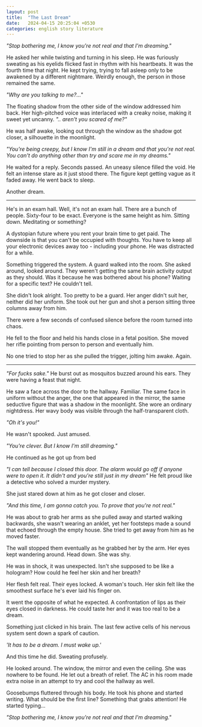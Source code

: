 ```yaml
---
layout: post
title:  "The Last Dream"
date:   2024-04-15 20:25:04 +0530
categories: english story literature
---
```


_"Stop bothering me, I know you're not real and that I'm dreaming."_

He asked her while twisting and turning in his sleep. He was furiously sweating as his eyelids flicked fast in rhythm with his heartbeats.
It was the fourth time that night. He kept trying, trying to fall asleep only to be awakened by a different nightmare. Weirdly enough, the person in those remained the same. 



_"Why are you talking to me?..."_

The floating shadow from the other side of the window addressed him back. 
Her high-pitched voice was interlaced with a creaky noise, making it sweet yet uncanny. 
_".. aren't you scared of me?"_

He was half awake, looking out through the window as the shadow got closer, a silhouette in the moonlight. 

_"You're being creepy, but I know I'm still in a dream and that you're not real. You can't do anything other than try and scare me in my dreams."_

He waited for a reply. Seconds passed. An uneasy silence filled the void. He felt an intense stare as it just stood there. The figure kept getting vague as it faded away. He went back to sleep.

Another dream.

------

He's in an exam hall. Well, it's not an exam hall. There are a bunch of people. Sixty-four to be exact. Everyone is the same height as him. Sitting down. Meditating or something?

A dystopian future where you rent your brain time to get paid. The downside is that you can't be occupied with thoughts. You have to keep all your electronic devices away too - including your phone. He was distracted for a while.

Something triggered the system. A guard walked into the room. She asked around, looked around. They weren't getting the same brain activity output as they should. Was it because he was bothered about his phone? Waiting for a specific text? He couldn't tell.

She didn't look alright. Too pretty to be a guard. Her anger didn't suit her, neither did her uniform. She took out her gun and shot a person sitting three columns away from him.

There were a few seconds of confused silence before the room turned into chaos. 

He fell to the floor and held his hands close in a fetal position. She moved her rifle pointing from person to person and eventually him. 

No one tried to stop her as she pulled the trigger, jolting him awake. Again. 

------

_"For fucks sake."_ He burst out as mosquitos buzzed around his ears. They were having a feast that night. 

He saw a face across the door to the hallway. Familiar. The same face in uniform without the anger, the one that appeared in the mirror, the same seductive figure that was a shadow in the moonlight. She wore an ordinary nightdress. Her wavy body was visible through the half-transparent cloth.
 

 _"Oh it's you!"_

He wasn't spooked. Just amused.

_"You're clever. But I know I'm still dreaming."_

He continued as he got up from bed

_"I can tell because I closed this door. The alarm would go off if anyone were to open it. It didn't and you're still just in my dream"_
He felt proud like a detective who solved a murder mystery. 

She just stared down at him as he got closer and closer. 

_"And this time, I am gonna catch you. To prove that you're not real."_

He was about to grab her arms as she pulled away and started walking backwards, she wasn't wearing an anklet, yet her footsteps made a sound that echoed through the empty house. She tried to get away from him as he moved faster. 

The wall stopped them eventually as he grabbed her by the arm. Her eyes kept wandering around.  Head down. She was shy.

He was in shock, it was unexpected. Isn't she supposed to be like a hologram? How could he feel her skin and her breath?

Her flesh felt real. Their eyes locked. A woman's touch. Her skin felt like the smoothest surface he's ever laid his finger on. 

It went the opposite of what he expected. A confrontation of lips as their eyes closed in darkness. He could taste her and it was too real to be a dream. 

Something just clicked in his brain. The last few active cells of his nervous system sent down a spark of caution.

_'It has to be a dream. I must wake up.'_

And this time he did. Sweating profusely. 

He looked around. The window, the mirror and even the ceiling. She was nowhere to be found. He let out a breath of relief. The AC in his room made extra noise in an attempt to try and cool the hallway as well. 

Goosebumps fluttered through his body. He took his phone and started writing. What should be the first line? Something that grabs attention! He started typing...

_"Stop bothering me, I know you're not real and that I'm dreaming."_
